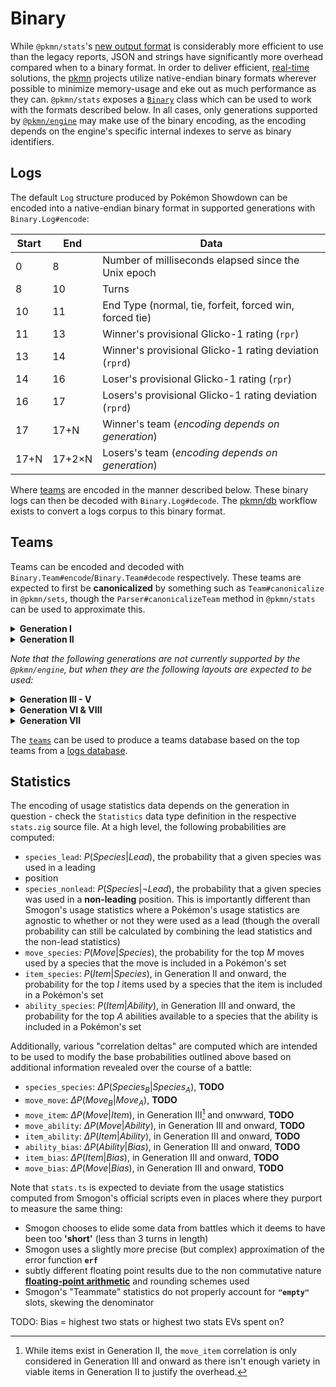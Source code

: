 # Binary

While `@pkmn/stats`'s [new output format](OUTPUT.md) is considerably more efficient to use than the
legacy reports, JSON and strings have significantly more overhead compared when to a binary format.
In order to deliver efficient, [real-time](https://en.wikipedia.org/wiki/Real-time_computing)
solutions, the [pkmn](https://pkmn.cc/) projects utilize native-endian binary formats wherever
possible to minimize memory-usage and eke out as much performance as they can. `@pkmn/stats` exposes
a [`Binary`](src/binary.ts) class which can be used to work with the formats described below. In all
cases, only generations supported by [`@pkmn/engine`](https://github.com/pkmn/engine) may make use
of the binary encoding, as the encoding depends on the engine's specific internal indexes to serve
as binary identifiers.

## Logs

The default `Log` structure produced by Pokémon Showdown can be encoded into a native-endian binary
format in supported generations with `Binary.Log#encode`:

| Start | End    | Data                                                    |
| ----- | ------ | ------------------------------------------------------- |
| 0     | 8      | Number of milliseconds elapsed since the Unix epoch     |
| 8     | 10     | Turns                                                   |
| 10    | 11     | End Type (normal, tie, forfeit, forced win, forced tie) |
| 11    | 13     | Winner's provisional Glicko-1 rating (`rpr`)            |
| 13    | 14     | Winner's provisional Glicko-1 rating deviation (`rprd`) |
| 14    | 16     | Loser's provisional Glicko-1 rating (`rpr`)             |
| 16    | 17     | Losers's provisional Glicko-1 rating deviation (`rprd`) |
| 17    | 17+N   | Winner's team (*encoding depends on generation*)        |
| 17+N  | 17+2×N | Losers's team (*encoding depends on generation*)        |

Where [teams](#teams) are encoded in the manner described below. These binary logs can then be
decoded with `Binary.Log#decode`. The [pkmn/db](../workflows/pkmn/db) workflow exists to
convert a logs corpus to this binary format.

## Teams

Teams can be encoded and decoded with `Binary.Team#encode`/`Binary.Team#decode` respectively. These
teams are expected to first be **canonicalized** by something such as `Team#canonicalize` in
`@pkmn/sets`, though the `Parser#canonicalizeTeam` method in `@pkmn/stats` can be used to
approximate this.

<details><summary><b>Generation I</b></summary>

| Start | End | Data                      |
| ----- | --- | ------------------------- |
| 0     | 1   | The Pokémon's species     |
| 1     | 2   | The Pokémon's first move  |
| 2     | 3   | The Pokémon's second move |
| 3     | 4   | The Pokémon's third move  |
| 4     | 5   | The Pokémon's fourth move |

</details>

<details><summary><b>Generation II</b></summary>

| Start | End | Data                            |
| ----- | --- | ------------------------------- |
| 0     | 1   | The Pokémon's species           |
| 1     | 2   | The Pokémon's item              |
| 2     | 3   | The Pokémon's first move        |
| 3     | 4   | The Pokémon's second move       |
| 4     | 5   | The Pokémon's third move        |
| 5     | 6   | The Pokémon's fourth move       |
| 6     | 7   | The Pokémon's Hidden Power type |

</details>

*Note that the following generations are not currently supported by the `@pkmn/engine`, but when
they are the following layouts are expected to be used:*

<details><summary><b>Generation III - V</b></summary>

| Start | End | Data                          |
| ----- | --- | ----------------------------- |
| 0     | 2   | The Pokémon's species & forme |
| 2     | 3   | The Pokémon's item            |
| 3     | 4   | The Pokémon's ability         |
| 4     | 6   | The Pokémon's first move      |
| 6     | 8   | The Pokémon's second move     |
| 8     | 10  | The Pokémon's third move      |
| 10    | 12  | The Pokémon's fourth move     |
| 12    | 13  | The Pokémon's nature          |
| 13    | 19  | The Pokémon's EVs             |
| 19    | 23  | The Pokémon's IVs             |
| 23    | 24  | The Pokémon's level           |

</details>

<details><summary><b>Generation VI & VIII</b></summary>

| Start | End | Data                          |
| ----- | --- | ----------------------------- |
| 0     | 2   | The Pokémon's species & forme |
| 2     | 4   | The Pokémon's item            |
| 4     | 5   | The Pokémon's ability         |
| 5     | 7   | The Pokémon's first move      |
| 7     | 9   | The Pokémon's second move     |
| 9     | 11  | The Pokémon's third move      |
| 11    | 13  | The Pokémon's fourth move     |
| 13    | 14  | The Pokémon's nature          |
| 14    | 20  | The Pokémon's EVs             |
| 20    | 24  | The Pokémon's IVs             |
| 24    | 25  | The Pokémon's level           |

Since [Dynamax is banned in
OU](https://www.smogon.com/forums/threads/dynamax-is-banned-from-ou-explanation-information.3657917/#post-8316142)
in Generation VIII, the encoding doesn't need an extra byte for `dynamaxLevel` and `gigantamax`.

</details>

<details><summary><b>Generation VII</b></summary>

| Start | End | Data                            |
| ----- | --- | ------------------------------- |
| 0     | 2   | The Pokémon's species & forme   |
| 2     | 3   | The Pokémon's item              |
| 3     | 5   | The Pokémon's ability           |
| 5     | 7   | The Pokémon's first move        |
| 7     | 9   | The Pokémon's second move       |
| 9     | 11  | The Pokémon's third move        |
| 11    | 13  | The Pokémon's fourth move       |
| 13    | 14  | The Pokémon's nature            |
| 14    | 20  | The Pokémon's EVs               |
| 20    | 24  | The Pokémon's IVs               |
| 24    | 25  | The Pokémon's level             |
| 25    | 26  | The Pokémon's Hidden Power type |

</details>

The [`teams`](../tools/teams) can be used to produce a teams database based on the top teams from a
[logs database](#logs).

## Statistics

The encoding of usage statistics data depends on the generation in question - check the
`Statistics` data type definition in the respective `stats.zig` source file. At a high level, the
following probabilities are computed:

- `species_lead`: $P(Species | Lead)$, the probability that a given species was used in a leading
- position
- `species_nonlead`: $P(Species | \lnot Lead)$, the probability that a given species was used in
  a **non-leading** position. This is importantly different than Smogon's usage statistics where a
  Pokémon's usage statistics are agnostic to whether or not they were used as a lead (though the
  overall probability can still be calculated by combining the lead statistics and the non-lead
  statistics)
- `move_species`:  $P(Move | Species)$, the probability for the top $M$ moves used by a species
  that the move is included in a Pokémon's set
- `item_species`:  $P(Item | Species)$, in Generation II and onward, the probability for the top
  $I$ items used by a species that the item is included in a Pokémon's set
- `ability_species`:  $P(Item | Ability)$, in Generation III and onward, the probability for the
  top $A$ abilities available to a species that the ability is included in a Pokémon's set

Additionally, various "correlation deltas" are computed which are intended to be used to modify
the base probabilities outlined above based on additional information revealed over the course of
a battle:

- `species_species`: $\Delta P(Species_B | Species_A)$, **TODO**
- `move_move`: $\Delta P(Move_B | Move_A)$, **TODO**
- `move_item`: $\Delta P(Move | Item)$, in Generation III[^1] and onwward, **TODO**
- `move_ability`: $\Delta P(Move | Ability)$, in Generation III and onward, **TODO**
- `item_ability`: $\Delta P(Item | Ability)$, in Generation III and onward, **TODO**
- `ability_bias`: $\Delta P(Ability | Bias)$, in Generation III and onward, **TODO**
- `item_bias`: $\Delta P(Item | Bias)$, in Generation III and onward, **TODO**
- `move_bias`: $\Delta P(Move | Bias)$, in Generation III and onward, **TODO**

Note that `stats.ts` is expected to deviate from the usage statistics computed from Smogon's
official scripts even in places where they purport to measure the same thing:

- Smogon chooses to elide some data from battles which it deems to have been too **'short'** (less
  than 3 turns in length)
- Smogon uses a slightly more precise (but complex) approximation of the error function **`erf`**
- subtly different floating point results due to the non commutative nature [**floating-point
  arithmetic**](https://en.wikipedia.org/wiki/Floating-point_arithmetic) and rounding schemes used
- Smogon's "Teammate" statistics do not properly account for **`"empty"`** slots, skewing the
  denominator

[^1]: While items exist in Generation II, the `move_item` correlation is only considered in
Generation III and onward as there isn't enough variety in viable items in Generation II to justify
the overhead.

TODO: Bias = highest two stats or highest two stats EVs spent on?
